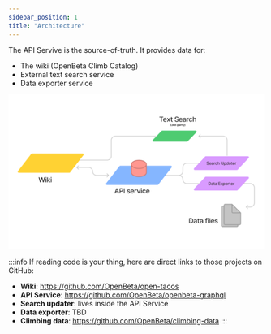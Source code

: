 ```yaml
---
sidebar_position: 1
title: "Architecture"
---
```


The API Servive is the source-of-truth. It provides data for:

- The wiki (OpenBeta Climb Catalog)
- External text search service
- Data exporter service

![Diagram](./OpenBeta-architecture.png)

:::info
If reading code is your thing, here are direct links to those projects on GitHub:

- **Wiki**: https://github.com/OpenBeta/open-tacos
- **API Service**: https://github.com/OpenBeta/openbeta-graphql
- **Search updater**: lives inside the API Service
- **Data exporter**: TBD
- **Climbing data**: https://github.com/OpenBeta/climbing-data
  :::
